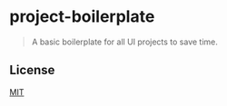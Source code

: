 # project-boilerplate

> A basic boilerplate for all UI projects to save time.

## License

[MIT](LICENSE)
